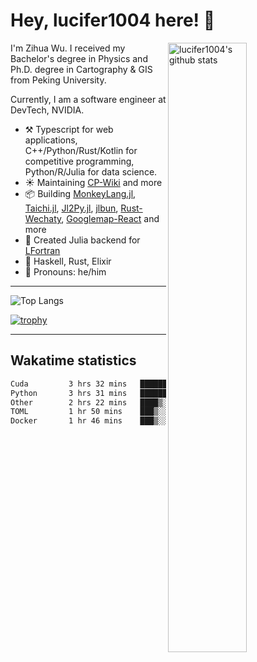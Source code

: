 # Hey, lucifer1004 here! :wave:

<img width="50%" align="right" alt="lucifer1004's github stats" src="https://github-readme-stats.vercel.app/api?username=lucifer1004&show_icons=true">

I'm Zihua Wu. I received my Bachelor's degree in Physics and Ph.D. degree in Cartography & GIS from Peking University.

Currently, I am a software engineer at DevTech, NVIDIA.

- :hammer_and_pick: Typescript for web applications, C++/Python/Rust/Kotlin for competitive programming, Python/R/Julia for data science.
- :sunny: Maintaining [CP-Wiki](https://cp-wiki.vercel.app) and more 
- :package: Building [MonkeyLang.jl](https://github.com/lucifer1004/MonkeyLang.jl), [Taichi.jl](https://github.com/lucifer1004/Taichi.jl), [Jl2Py.jl](https://github.com/lucifer1004/Jl2Py.jl), [jlbun](https://github.com/lucifer1004/jlbun), [Rust-Wechaty](https://github.com/wechaty/rust-wechaty), [Googlemap-React](https://github.com/googlemap-react/googlemap-react) and more
- :sparkler: Created Julia backend for [LFortran](https://github.com/lfortran/lfortran)
- :seedling: Haskell, Rust, Elixir
- :man: Pronouns: he/him

---

![Top Langs](https://github-readme-stats.vercel.app/api/top-langs/?username=lucifer1004&layout=compact)

[![trophy](https://github-profile-trophy.vercel.app/?username=ryo-ma)](https://github.com/ryo-ma/github-profile-trophy)

---

## Wakatime statistics

<!--START_SECTION:waka-->

```txt
Cuda         3 hrs 32 mins   ██████▓░░░░░░░░░░░░░░░░░░   26.21 %
Python       3 hrs 31 mins   ██████▓░░░░░░░░░░░░░░░░░░   26.04 %
Other        2 hrs 22 mins   ████▒░░░░░░░░░░░░░░░░░░░░   17.63 %
TOML         1 hr 50 mins    ███▒░░░░░░░░░░░░░░░░░░░░░   13.63 %
Docker       1 hr 46 mins    ███▒░░░░░░░░░░░░░░░░░░░░░   13.17 %
```

<!--END_SECTION:waka-->
